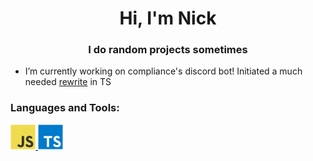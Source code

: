 <h1 align="center">Hi, I'm Nick</h1>
<h3 align="center">I do random projects sometimes</h3>

- I’m currently working on compliance's discord bot! Initiated a much needed [rewrite](https://github.com/Compliance-Resource-Pack/Discord-Bot/tree/typescript) in TS


<h3 align="left">Languages and Tools:</h3>
<p align="left"> <a href="https://developer.mozilla.org/en-US/docs/Web/JavaScript" target="_blank"> <img src="https://raw.githubusercontent.com/devicons/devicon/master/icons/javascript/javascript-original.svg" alt="javascript" width="40" </a> <a href="https://www.typescriptlang.org/" target="_blank"> <img src="https://raw.githubusercontent.com/devicons/devicon/master/icons/typescript/typescript-original.svg" alt="typescript" width="40" height="40"/> </a> </p>
